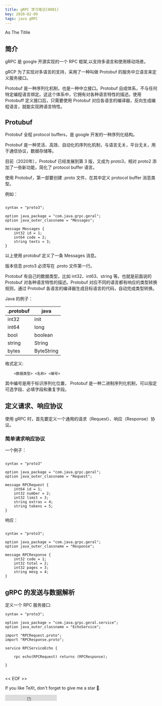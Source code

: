 ```yaml
---
title: gRPC 学习笔记[0001]
key: 2020-02-09
tags: java gRPC
---
```


As The Titile

## 简介

gRPC 是 google 开源实现的一个 RPC 框架,以支持多语言和使用移动场景。

gRCP 为了实现对多语言的支持，采用了一种叫做 Protobuf 的服务中立语言来定义服务接口。

Protobuf 是一种序列化机制，也是一种中立接口。Protobuf 自成体系，不与任何特定编程语言绑定。这这个体系中，它拥有对各种语言特性的描述。使用 Protobuff 定义接口后，只需要使用 Protobuf 对应各语言的编译器，反向生成编程语言，就能实现跨语言特性。


<!--more-->

## Protubuf

Protobuf 全程 protocol buffers，是 google 开发的一种序列化结构。

Protobuf 是一种灵活、高效、自动化的序列化机制，与语言无关，平台无关，用于通信协议，数据存储等。

目前（2020年），Protobuf 已经发展到第 3 版，又成为 proto3，相对 proto2 添加了一些新功能，简化了 protocol buffer 语言。

使用 Protobuf，第一部要创建 .proto 文件，在其中定义 protocol buffer 消息类型。

例如：

```proto3

syntax = "proto3";

option java_package = "com.java.grpc.geral";
option java_outer_classname = "Messages";

message Messages {
    int32 id = 1;
    int64 code = 2;
    string texts = 3;
}

```

以上使用 protobuf 定义了一条 Messages 消息。

版本信息 proto3 必须写在 .proto 文件第一行。

Protobuf 有自己的数据类型，比如 int32、int63、string 等。也就是前面说的 Protobuf 对各种语言特性的描述。Protobuf 对应不同的语言都有响应的类型转换规则，通过 Protobuf 各语言的编译器生成目标语言的代码，自动完成类型转换。

Java 的例子：

| .protobuf | java |
| ---- | ---- |
| int32 | init |
| int64 | long |
| bool | boolean |
| string | String |
| bytes | ByteString |


格式定义:

```
    <数据类型> <名称> <编号>
```

其中编号是用于标识序列化位置， Protobuf 是一种二进制序列化机制，可以指定可选字段、必填字段和重复字段。



## 定义请求、响应协议

使用 gRPC 时，首先要定义一个通用的请求（Request）、响应（Response）协议。

### 简单请求响应协议

一个例子：

```proto3

syntax = "proto3"

option java_package = "com.java.grpc.geral";
option java_outer_classname = "Request";

message RPCRequest {
    int64 id = 1;
    int32 number = 2;
    int32 limit = 3;
    string extras = 4;
    string tokens = 5;
}

```

响应：

```proto3

syntax = "proto3";

option java_package = "com.java.grpc.geral";
option java_outer_classname = "Response";

message RPCResponse {
    int32 code = 1;
    int32 total = 2;
    int32 pages = 3;
    string mesg = 4;
}
```

## gRPC 的发送与数据解析

定义一个 RPC 服务接口:

```
syntax = "proto3";

option java_package = "com.java.grpc.geral.service";
option java_outer_classname = "EchoService";

import "RPCRequest.proto";
import "RPCResponse.proto";

service RPCServiceEcho {

    rpc echo(RPCRequest) returns (RPCResponse);
    
}


```





<< EOF >>


If you like TeXt, don't forget to give me a star :star2:.

<iframe src="https://ghbtns.com/github-btn.html?user=kitian616&repo=jekyll-TeXt-theme&type=star&count=true" frameborder="0" scrolling="0" width="170px" height="20px"></iframe>
